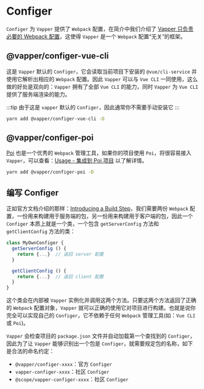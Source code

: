 # Configer

`Configer` 为 `Vapper` 提供了 `Webpack` 配置，在简介中我们介绍了 [Vapper 只负责必要的 Webpack 配置](/zh/introduction.html#只负责必要的-webpack-配置)，这使得 `Vapper` 是一个 `Webpack` 配置“无关”的框架。

## @vapper/configer-vue-cli

这是 `Vapper` 默认的 `Configer`，它会读取当前项目下安装的 `@vue/cli-service` 并使用它解析出相应的 `Webpack` 配置。因此 `Vapper` 可以与 `Vue CLI` 一同使用，这么做的好处是双向的：`Vapper` 拥有了全部 `Vue CLI` 的能力，同时 `Vapper` 为 `Vue CLI` 提供了服务端渲染的能力。

:::tip
由于这是 `vapper` 默认的 `Configer`，因此通常你不需要手动安装它
:::

```sh
yarn add @vapper/configer-vue-cli -D
```

## @vapper/configer-poi

[Poi](https://poi.js.org/) 也是一个优秀的 `Webpack` 管理工具，如果你的项目使用 `Poi`，将很容易接入 `Vapper`，可以查看：[Usage - 集成到 Poi 项目](/zh/usage.html#集成到-poi-项目) 以了解详情。

```sh
yarn add @vapper/configer-poi -D
```

## 编写 Configer

正如官方文档介绍的那样：[Introducing a Build Step](https://ssr.vuejs.org/guide/structure.html#introducing-a-build-step)，我们需要两份 `Webpack` 配置，一份用来构建用于服务端的包，另一份用来构建用于客户端的包，因此一个 `Configer` 本质上就是一个类，一个包含 `getServerConfig` 方法和 `getClientConfig` 方法的类：

```js
class MyOwnConfiger {
  getServerConfig () {
    return {...}  // 返回 server 配置
  }

  getClientConfig () {
    return {...}  // 返回 client 配置
  }
}
```

这个类会在内部被 `Vapper` 实例化并调用这两个方法。只要这两个方法返回了正确的 `Webpack` 配置对象，`Vapper` 就可以正确的使用它对项目进行构建。也就是说你完全可以实现自己的 `Configer`，它不依赖于任何 `Webpack` 管理工具(如：`Vue CLI` 或 `Poi`)。

`Vapper` 会检查项目的 `package.json` 文件并自动加载第一个查找到的 `Configer`，因此为了让 `Vapper` 能够识别出一个包是 `Configer`，就需要规定包的名称，如下是合法的命名约定：

- `@vapper/configer-xxxx`：官方 `Configer`
- `vapper-configer-xxxx`：社区 `Configer`
- `@scope/vapper-configer-xxxx`：社区 `Configer`
